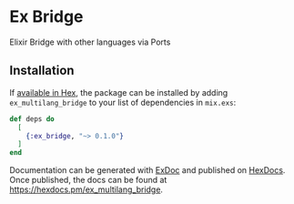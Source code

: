 # Ex Bridge

Elixir Bridge with other languages via Ports

## Installation

If [available in Hex](https://hex.pm/docs/publish), the package can be installed
by adding `ex_multilang_bridge` to your list of dependencies in `mix.exs`:

```elixir
def deps do
  [
    {:ex_bridge, "~> 0.1.0"}
  ]
end
```

Documentation can be generated with [ExDoc](https://github.com/elixir-lang/ex_doc)
and published on [HexDocs](https://hexdocs.pm). Once published, the docs can
be found at <https://hexdocs.pm/ex_multilang_bridge>.

